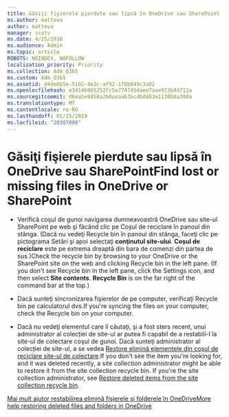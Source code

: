 ```yaml
---
title: Găsiţi fişierele pierdute sau lipsă în OneDrive sau SharePoint
ms.author: matteva
author: matteva
manager: scotv
ms.date: 4/25/2018
ms.audience: Admin
ms.topic: article
ROBOTS: NOINDEX, NOFOLLOW
localization_priority: Priority
ms.collection: Adm_O365
ms.custom: Adm_O365
ms.assetid: d4de6b5e-5102-4e2c-af92-1f8b049c3a02
ms.openlocfilehash: e3d146005252fc5a774745daee7aae923b4d712a
ms.sourcegitcommit: d6ea5e9458a2b8ceaab3ac4bd483e1130b9a398a
ms.translationtype: MT
ms.contentlocale: ro-RO
ms.lasthandoff: 01/15/2019
ms.locfileid: "28307098"
---
```

# <a name="find-lost-or-missing-files-in-onedrive-or-sharepoint"></a><span data-ttu-id="70530-102">Găsiţi fişierele pierdute sau lipsă în OneDrive sau SharePoint</span><span class="sxs-lookup"><span data-stu-id="70530-102">Find lost or missing files in OneDrive or SharePoint</span></span>

- <span data-ttu-id="70530-p101">Verifică coşul de gunoi navigarea dumneavoastră OneDrive sau site-ul SharePoint pe web şi făcând clic pe Coșul de reciclare în panoul din stânga. (Dacă nu vedeţi Recycle bin în panoul din stânga, faceţi clic pe pictograma Setări şi apoi selectaţi **conţinutul site-ului**. **Coșul de reciclare** este pe extrema dreaptă din bara de comenzi din partea de sus.)</span><span class="sxs-lookup"><span data-stu-id="70530-p101">Check the recycle bin by browsing to your OneDrive or the SharePoint site on the web and clicking Recycle bin in the left pane. (If you don't see Recycle bin in the left pane, click the Settings icon, and then select **Site contents**. **Recycle Bin** is on the far right of the command bar at the top.)</span></span> 
    
- <span data-ttu-id="70530-106">Dacă sunteţi sincronizarea fişierelor de pe computer, verificaţi Recycle bin pe calculatorul dvs.</span><span class="sxs-lookup"><span data-stu-id="70530-106">If you're syncing the files on your computer, check the Recycle bin on your computer.</span></span> 
    
- <span data-ttu-id="70530-p102">Dacă nu vedeţi elementul care îl căutaţi, şi a fost sters recent, unui administrator al colecției de site-ul ar putea fi capabil de a restabili-l la site-ul de colectare coşul de gunoi. Dacă sunteţi administrator al colecției de site-ul, a se vedea [Restore elimină elementele din coşul de reciclare site-ul de colectare](https://go.microsoft.com/fwlink/?linkid=866439).</span><span class="sxs-lookup"><span data-stu-id="70530-p102">If you don't see the item you're looking for, and it was deleted recently, a site collection administrator might be able to restore it from the site collection recycle bin. If you're the site collection administrator, see [Restore deleted items from the site collection recycle bin](https://go.microsoft.com/fwlink/?linkid=866439).</span></span>
    
[<span data-ttu-id="70530-109">Mai mult ajutor restabilirea elimină fişierele şi folderele în OneDrive</span><span class="sxs-lookup"><span data-stu-id="70530-109">More help restoring deleted files and folders in OneDrive</span></span>](https://go.microsoft.com/fwlink/?linkid=872872)
  

